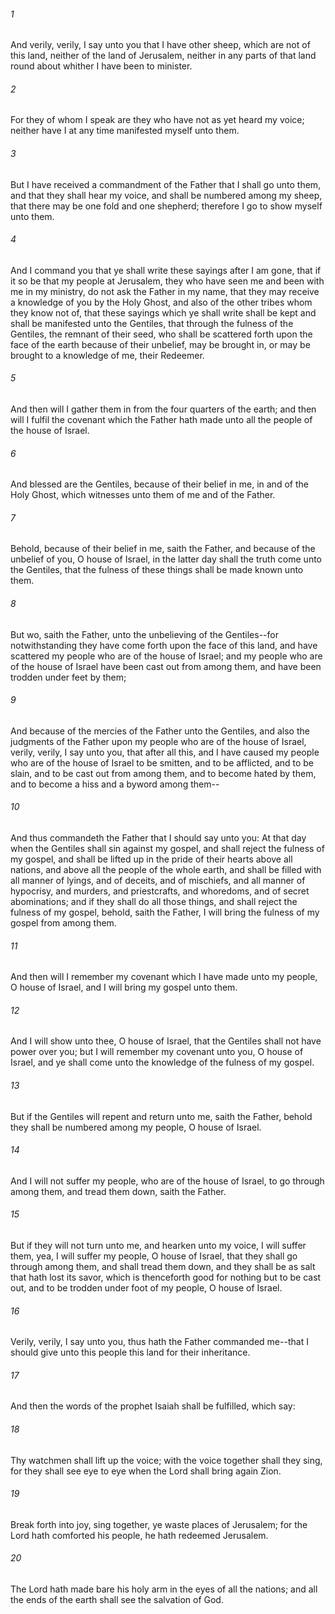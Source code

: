 ###### 1
And verily, verily, I say unto you that I have other sheep, which are not of this land, neither of the land of Jerusalem, neither in any parts of that land round about whither I have been to minister.

###### 2
For they of whom I speak are they who have not as yet heard my voice; neither have I at any time manifested myself unto them.

###### 3
But I have received a commandment of the Father that I shall go unto them, and that they shall hear my voice, and shall be numbered among my sheep, that there may be one fold and one shepherd; therefore I go to show myself unto them.

###### 4
And I command you that ye shall write these sayings after I am gone, that if it so be that my people at Jerusalem, they who have seen me and been with me in my ministry, do not ask the Father in my name, that they may receive a knowledge of you by the Holy Ghost, and also of the other tribes whom they know not of, that these sayings which ye shall write shall be kept and shall be manifested unto the Gentiles, that through the fulness of the Gentiles, the remnant of their seed, who shall be scattered forth upon the face of the earth because of their unbelief, may be brought in, or may be brought to a knowledge of me, their Redeemer.

###### 5
And then will I gather them in from the four quarters of the earth; and then will I fulfil the covenant which the Father hath made unto all the people of the house of Israel.

###### 6
And blessed are the Gentiles, because of their belief in me, in and of the Holy Ghost, which witnesses unto them of me and of the Father.

###### 7
Behold, because of their belief in me, saith the Father, and because of the unbelief of you, O house of Israel, in the latter day shall the truth come unto the Gentiles, that the fulness of these things shall be made known unto them.

###### 8
But wo, saith the Father, unto the unbelieving of the Gentiles--for notwithstanding they have come forth upon the face of this land, and have scattered my people who are of the house of Israel; and my people who are of the house of Israel have been cast out from among them, and have been trodden under feet by them;

###### 9
And because of the mercies of the Father unto the Gentiles, and also the judgments of the Father upon my people who are of the house of Israel, verily, verily, I say unto you, that after all this, and I have caused my people who are of the house of Israel to be smitten, and to be afflicted, and to be slain, and to be cast out from among them, and to become hated by them, and to become a hiss and a byword among them--

###### 10
And thus commandeth the Father that I should say unto you: At that day when the Gentiles shall sin against my gospel, and shall reject the fulness of my gospel, and shall be lifted up in the pride of their hearts above all nations, and above all the people of the whole earth, and shall be filled with all manner of lyings, and of deceits, and of mischiefs, and all manner of hypocrisy, and murders, and priestcrafts, and whoredoms, and of secret abominations; and if they shall do all those things, and shall reject the fulness of my gospel, behold, saith the Father, I will bring the fulness of my gospel from among them.

###### 11
And then will I remember my covenant which I have made unto my people, O house of Israel, and I will bring my gospel unto them.

###### 12
And I will show unto thee, O house of Israel, that the Gentiles shall not have power over you; but I will remember my covenant unto you, O house of Israel, and ye shall come unto the knowledge of the fulness of my gospel.

###### 13
But if the Gentiles will repent and return unto me, saith the Father, behold they shall be numbered among my people, O house of Israel.

###### 14
And I will not suffer my people, who are of the house of Israel, to go through among them, and tread them down, saith the Father.

###### 15
But if they will not turn unto me, and hearken unto my voice, I will suffer them, yea, I will suffer my people, O house of Israel, that they shall go through among them, and shall tread them down, and they shall be as salt that hath lost its savor, which is thenceforth good for nothing but to be cast out, and to be trodden under foot of my people, O house of Israel.

###### 16
Verily, verily, I say unto you, thus hath the Father commanded me--that I should give unto this people this land for their inheritance.

###### 17
And then the words of the prophet Isaiah shall be fulfilled, which say:

###### 18
Thy watchmen shall lift up the voice; with the voice together shall they sing, for they shall see eye to eye when the Lord shall bring again Zion.

###### 19
Break forth into joy, sing together, ye waste places of Jerusalem; for the Lord hath comforted his people, he hath redeemed Jerusalem.

###### 20
The Lord hath made bare his holy arm in the eyes of all the nations; and all the ends of the earth shall see the salvation of God.

